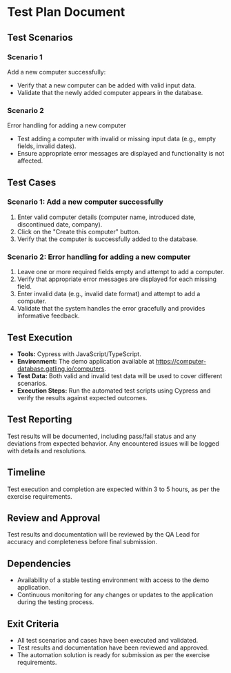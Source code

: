 # Test Plan Document

## Test Scenarios

### Scenario 1

Add a new computer successfully:

- Verify that a new computer can be added with valid input data.
- Validate that the newly added computer appears in the database.

### Scenario 2

Error handling for adding a new computer

- Test adding a computer with invalid or missing input data (e.g., empty fields, invalid dates).
- Ensure appropriate error messages are displayed and functionality is not affected.

## Test Cases

### Scenario 1: Add a new computer successfully

1. Enter valid computer details (computer name, introduced date, discontinued date, company).
2. Click on the "Create this computer" button.
3. Verify that the computer is successfully added to the database.

### Scenario 2: Error handling for adding a new computer

1. Leave one or more required fields empty and attempt to add a computer.
2. Verify that appropriate error messages are displayed for each missing field.
3. Enter invalid data (e.g., invalid date format) and attempt to add a computer.
4. Validate that the system handles the error gracefully and provides informative feedback.

## Test Execution

- **Tools:** Cypress with JavaScript/TypeScript.
- **Environment:** The demo application available at <https://computer-database.gatling.io/computers>.
- **Test Data:** Both valid and invalid test data will be used to cover different scenarios.
- **Execution Steps:** Run the automated test scripts using Cypress and verify the results against expected outcomes.

## Test Reporting

Test results will be documented, including pass/fail status and any deviations from expected behavior.
Any encountered issues will be logged with details and resolutions.

## Timeline

Test execution and completion are expected within 3 to 5 hours, as per the exercise requirements.

## Review and Approval

Test results and documentation will be reviewed by the QA Lead for accuracy and completeness before final submission.

## Dependencies

- Availability of a stable testing environment with access to the demo application.
- Continuous monitoring for any changes or updates to the application during the testing process.

## Exit Criteria

- All test scenarios and cases have been executed and validated.
- Test results and documentation have been reviewed and approved.
- The automation solution is ready for submission as per the exercise requirements.
